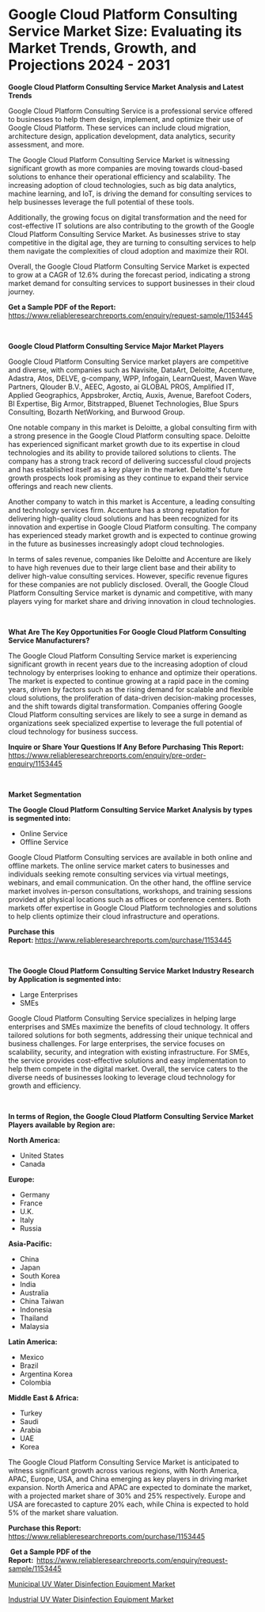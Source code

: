<p><h1>Google Cloud Platform Consulting ​Service Market Size: Evaluating its Market Trends, Growth, and Projections 2024 - 2031</h1></p><p><strong>Google Cloud Platform Consulting ​Service Market Analysis and Latest Trends</strong></p>
<p><p>Google Cloud Platform Consulting Service is a professional service offered to businesses to help them design, implement, and optimize their use of Google Cloud Platform. These services can include cloud migration, architecture design, application development, data analytics, security assessment, and more.</p><p>The Google Cloud Platform Consulting Service Market is witnessing significant growth as more companies are moving towards cloud-based solutions to enhance their operational efficiency and scalability. The increasing adoption of cloud technologies, such as big data analytics, machine learning, and IoT, is driving the demand for consulting services to help businesses leverage the full potential of these tools.</p><p>Additionally, the growing focus on digital transformation and the need for cost-effective IT solutions are also contributing to the growth of the Google Cloud Platform Consulting Service Market. As businesses strive to stay competitive in the digital age, they are turning to consulting services to help them navigate the complexities of cloud adoption and maximize their ROI.</p><p>Overall, the Google Cloud Platform Consulting Service Market is expected to grow at a CAGR of 12.6% during the forecast period, indicating a strong market demand for consulting services to support businesses in their cloud journey.</p></p>
<p><strong>Get a Sample PDF of the Report:&nbsp;</strong> <a href="https://www.reliableresearchreports.com/enquiry/request-sample/1153445">https://www.reliableresearchreports.com/enquiry/request-sample/1153445</a></p>
<p>&nbsp;</p>
<p><strong>Google Cloud Platform Consulting ​Service Major Market Players</strong></p>
<p><p>Google Cloud Platform Consulting Service market players are competitive and diverse, with companies such as Navisite, DataArt, Deloitte, Accenture, Adastra, Atos, DELVE, g-company, WPP, Infogain, LearnQuest, Maven Wave Partners, Qlouder B.V., AEEC, Agosto, ai GLOBAL PROS, Amplified IT, Applied Geographics, Appsbroker, Arctiq, Auxis, Avenue, Barefoot Coders, BI Expertise, Big Armor, Bitstrapped, Bluenet Technologies, Blue Spurs Consulting, Bozarth NetWorking, and Burwood Group.</p><p>One notable company in this market is Deloitte, a global consulting firm with a strong presence in the Google Cloud Platform consulting space. Deloitte has experienced significant market growth due to its expertise in cloud technologies and its ability to provide tailored solutions to clients. The company has a strong track record of delivering successful cloud projects and has established itself as a key player in the market. Deloitte's future growth prospects look promising as they continue to expand their service offerings and reach new clients.</p><p>Another company to watch in this market is Accenture, a leading consulting and technology services firm. Accenture has a strong reputation for delivering high-quality cloud solutions and has been recognized for its innovation and expertise in Google Cloud Platform consulting. The company has experienced steady market growth and is expected to continue growing in the future as businesses increasingly adopt cloud technologies.</p><p>In terms of sales revenue, companies like Deloitte and Accenture are likely to have high revenues due to their large client base and their ability to deliver high-value consulting services. However, specific revenue figures for these companies are not publicly disclosed. Overall, the Google Cloud Platform Consulting Service market is dynamic and competitive, with many players vying for market share and driving innovation in cloud technologies.</p></p>
<p>&nbsp;</p>
<p><strong>What Are The Key Opportunities For Google Cloud Platform Consulting ​Service Manufacturers?</strong></p>
<p><p>The Google Cloud Platform Consulting Service market is experiencing significant growth in recent years due to the increasing adoption of cloud technology by enterprises looking to enhance and optimize their operations. The market is expected to continue growing at a rapid pace in the coming years, driven by factors such as the rising demand for scalable and flexible cloud solutions, the proliferation of data-driven decision-making processes, and the shift towards digital transformation. Companies offering Google Cloud Platform consulting services are likely to see a surge in demand as organizations seek specialized expertise to leverage the full potential of cloud technology for business success.</p></p>
<p><strong>Inquire or Share Your Questions If Any Before Purchasing This Report:</strong> <a href="https://www.reliableresearchreports.com/enquiry/pre-order-enquiry/1153445">https://www.reliableresearchreports.com/enquiry/pre-order-enquiry/1153445</a></p>
<p>&nbsp;</p>
<p><strong>Market Segmentation</strong></p>
<p><strong>The Google Cloud Platform Consulting ​Service Market Analysis by types is segmented into:</strong></p>
<p><ul><li>Online Service</li><li>Offline Service</li></ul></p>
<p><p>Google Cloud Platform Consulting services are available in both online and offline markets. The online service market caters to businesses and individuals seeking remote consulting services via virtual meetings, webinars, and email communication. On the other hand, the offline service market involves in-person consultations, workshops, and training sessions provided at physical locations such as offices or conference centers. Both markets offer expertise in Google Cloud Platform technologies and solutions to help clients optimize their cloud infrastructure and operations.</p></p>
<p><strong>Purchase this Report:&nbsp;</strong><a href="https://www.reliableresearchreports.com/purchase/1153445">https://www.reliableresearchreports.com/purchase/1153445</a></p>
<p>&nbsp;</p>
<p><strong>The Google Cloud Platform Consulting ​Service Market Industry Research by Application is segmented into:</strong></p>
<p><ul><li>Large Enterprises</li><li>SMEs</li></ul></p>
<p><p>Google Cloud Platform Consulting Service specializes in helping large enterprises and SMEs maximize the benefits of cloud technology. It offers tailored solutions for both segments, addressing their unique technical and business challenges. For large enterprises, the service focuses on scalability, security, and integration with existing infrastructure. For SMEs, the service provides cost-effective solutions and easy implementation to help them compete in the digital market. Overall, the service caters to the diverse needs of businesses looking to leverage cloud technology for growth and efficiency.</p></p>
<p>&nbsp;</p>
<p><strong>In terms of Region, the Google Cloud Platform Consulting ​Service Market Players available by Region are:</strong></p>
<p>
    <p> <strong> North America: </strong>
        <ul>
            <li>United States</li>
            <li>Canada</li>
        </ul>
        </p> 
    <p> <strong> Europe: </strong>
        <ul>
            <li>Germany</li>
            <li>France</li>
            <li>U.K.</li>
            <li>Italy</li>
            <li>Russia</li>
        </ul>
        </p> 
    <p> <strong> Asia-Pacific: </strong>
        <ul>
            <li>China</li>
            <li>Japan</li>
            <li>South Korea</li>
            <li>India</li>
            <li>Australia</li>
            <li>China Taiwan</li>
            <li>Indonesia</li>
            <li>Thailand</li>
            <li>Malaysia</li>
        </ul>
        </p> 
    <p> <strong> Latin America: </strong>
        <ul>
            <li>Mexico</li>
            <li>Brazil</li>
            <li>Argentina Korea</li>
            <li>Colombia</li>
        </ul>
        </p> 
    <p> <strong> Middle East & Africa: </strong>
        <ul>
            <li>Turkey</li>
            <li>Saudi</li>
            <li>Arabia</li>
            <li>UAE</li>
            <li>Korea</li>
        </ul>
    </p>
    </p>
<p><p>The Google Cloud Platform Consulting Service Market is anticipated to witness significant growth across various regions, with North America, APAC, Europe, USA, and China emerging as key players in driving market expansion. North America and APAC are expected to dominate the market, with a projected market share of 30% and 25% respectively. Europe and USA are forecasted to capture 20% each, while China is expected to hold 5% of the market share valuation.</p></p>
<p><strong>Purchase this Report: </strong><a href="https://www.reliableresearchreports.com/purchase/1153445">https://www.reliableresearchreports.com/purchase/1153445</a></p>
<p>&nbsp;<strong>Get a Sample PDF of the Report:&nbsp;&nbsp;</strong><a href="https://www.reliableresearchreports.com/enquiry/request-sample/1153445">https://www.reliableresearchreports.com/enquiry/request-sample/1153445</a></p>
<p><strong></strong></p>
<p><p><a href="https://issuu.com/reportprime-2/docs/municipal-uv-water-disinfection-equipment-market-s">Municipal UV Water Disinfection Equipment Market</a></p><p><a href="https://issuu.com/reportprime-2/docs/industrial-uv-water-disinfection-equipment-market-">Industrial UV Water Disinfection Equipment Market</a></p></p>